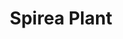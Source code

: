 ---
title: 'Spirea Plant'
pubDate: 2025-08-20
description: 'Some dramatic looking Douglas Spirea'
camera: 'Nikon D3100'
image:
    url: '../../assets/photos/spirea.jpg'
    alt: 'Back-lit Spirea plant'
tags: []
---